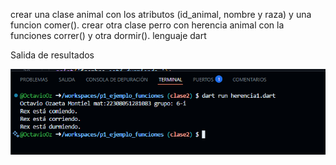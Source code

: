 crear una clase animal con los atributos (id_animal, nombre y raza) y una funcion comer(). crear otra clase perro con herencia animal con la funciones correr() y otra dormir(). lenguaje dart

Salida de resultados


![alt text](image-12.png)